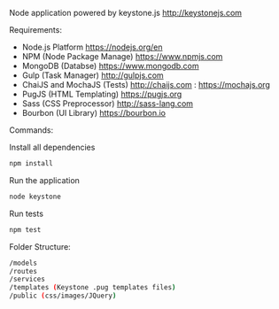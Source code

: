 Node application powered by keystone.js http://keystonejs.com

Requirements:
- Node.js Platform https://nodejs.org/en
- NPM (Node Package Manage) https://www.npmjs.com
- MongoDB (Databse) https://www.mongodb.com
- Gulp (Task Manager) http://gulpjs.com
- ChaiJS and MochaJS (Tests) http://chaijs.com : https://mochajs.org
- PugJS (HTML Templating) https://pugjs.org
- Sass (CSS Preprocessor) http://sass-lang.com
- Bourbon (UI Library) https://bourbon.io

Commands:

Install all dependencies
```sh
npm install
```
Run the application
```sh
node keystone 
```

Run tests
```sh
npm test
```

Folder Structure:

```sh
/models
/routes
/services 
/templates (Keystone .pug templates files)
/public (css/images/JQuery)
```
